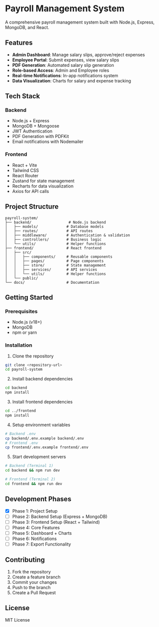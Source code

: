 # Payroll Management System

A comprehensive payroll management system built with Node.js, Express, MongoDB, and React.

## Features

- **Admin Dashboard**: Manage salary slips, approve/reject expenses
- **Employee Portal**: Submit expenses, view salary slips
- **PDF Generation**: Automated salary slip generation
- **Role-based Access**: Admin and Employee roles
- **Real-time Notifications**: In-app notifications system
- **Data Visualization**: Charts for salary and expense tracking

## Tech Stack

### Backend

- Node.js + Express
- MongoDB + Mongoose
- JWT Authentication
- PDF Generation with PDFKit
- Email notifications with Nodemailer

### Frontend

- React + Vite
- Tailwind CSS
- React Router
- Zustand for state management
- Recharts for data visualization
- Axios for API calls

## Project Structure

```
payroll-system/
├── backend/                 # Node.js backend
│   ├── models/             # Database models
│   ├── routes/             # API routes
│   ├── middleware/         # Authentication & validation
│   ├── controllers/        # Business logic
│   └── utils/              # Helper functions
├── frontend/               # React frontend
│   ├── src/
│   │   ├── components/     # Reusable components
│   │   ├── pages/          # Page components
│   │   ├── store/          # State management
│   │   ├── services/       # API services
│   │   └── utils/          # Helper functions
│   └── public/
└── docs/                   # Documentation
```

## Getting Started

### Prerequisites

- Node.js (v18+)
- MongoDB
- npm or yarn

### Installation

1. Clone the repository

```bash
git clone <repository-url>
cd payroll-system
```

2. Install backend dependencies

```bash
cd backend
npm install
```

3. Install frontend dependencies

```bash
cd ../frontend
npm install
```

4. Setup environment variables

```bash
# Backend .env
cp backend/.env.example backend/.env
# Frontend .env
cp frontend/.env.example frontend/.env
```

5. Start development servers

```bash
# Backend (Terminal 1)
cd backend && npm run dev

# Frontend (Terminal 2)
cd frontend && npm run dev
```

## Development Phases

- [x] Phase 1: Project Setup
- [ ] Phase 2: Backend Setup (Express + MongoDB)
- [ ] Phase 3: Frontend Setup (React + Tailwind)
- [ ] Phase 4: Core Features
- [ ] Phase 5: Dashboard + Charts
- [ ] Phase 6: Notifications
- [ ] Phase 7: Export Functionality

## Contributing

1. Fork the repository
2. Create a feature branch
3. Commit your changes
4. Push to the branch
5. Create a Pull Request

## License

MIT License
